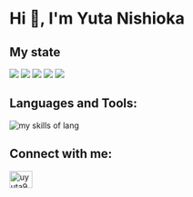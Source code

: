 # Hi 👋, I'm Yuta Nishioka

## My state
![](http://github-profile-summary-cards.vercel.app/api/cards/profile-details?username=yuta925&&theme=github)
![](http://github-profile-summary-cards.vercel.app/api/cards/repos-per-language?username=yuta925&&theme=github)
![](http://github-profile-summary-cards.vercel.app/api/cards/most-commit-language?username=yuta925&&theme=github)
![](http://github-profile-summary-cards.vercel.app/api/cards/stats?username=yuta925&&theme=github)
![](http://github-profile-summary-cards.vercel.app/api/cards/productive-time?username=yuta925&&theme=github&utcOffset=9)

## Languages and Tools:
<img alt="my skills of lang" src="https://skillicons.dev/icons?theme=light&perline=8&i=html,css,sass,tailwind,js,ts,c,java,python,swift,docker" />

## Connect with me:
<p align="left">
<a href="https://twitter.com/uyuta925" target="blank"><img align="center" src="https://raw.githubusercontent.com/rahuldkjain/github-profile-readme-generator/master/src/images/icons/Social/twitter.svg" alt="uyuta925" height="30" width="40" /></a>
</p>
